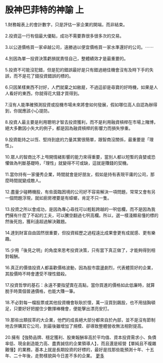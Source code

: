 # 股神巴菲特的神諭 上


<div class="_xlr"><span class="fbPhotosPhotoContext" id="fbPhotoSnowliftContext"></span><span class="fbPhotosPhotoCaption" tabindex="0" aria-live="polite" data-ft="{&quot;tn&quot;:&quot;K&quot;}" id="fbPhotoSnowliftCaption"><span class="hasCaption"><div id="id_590ea2cf0e37e2174681539" class="text_exposed_root"><span>1.財務報表上的會計數字，只是評估一家企業的開端，而</span><wbr><span class="word_break"></span>非結束。<br> <br><span> 2.投資這一行有個最大優點，成功不需要靠很多很多次的</span><wbr><span class="word_break"></span>交易。<br> <br><span> 3.以公道價格買一家卓越公司，遠勝過以便宜價格買一家</span><wbr><span class="word_break"></span>水準還好的公司。<span class="text_exposed_hide">⋯⋯</span><span class="text_exposed_show"><br> <br><span> 4.別因為單一投資決策虧損就責怪自己，整體績效才是最</span><wbr><span class="word_break"></span>重要的。<br> <br><span> 5.投資不可能沒犯錯，但是犯的錯誤最好是只有錯過絕佳</span><wbr><span class="word_break"></span>機會沒有及時下手的失誤，而不是花了錢投資錯誤的標的。<br> <br><span> 6.只因某樣東西不討好，人們就棄之如敝屣，不過這卻是</span><wbr><span class="word_break"></span><span>尋寶的好時機，如果是人人看好的東西，你就得花大錢才買</span><wbr><span class="word_break"></span>得到。<br> <br><span> 7.沒有人能準確預測投資或投機市場未來將會如何發展，</span><wbr><span class="word_break"></span>假如哪位高人自認為辦得到，你就應該小心提防。<br> <br><span> 8.投資人最主要是利用聰明才智去投資獲利，而不是利用</span><wbr><span class="word_break"></span><span>融資槓桿在市場上賭博，絕大多數因小失大的例子，都是因</span><wbr><span class="word_break"></span>為融資槓桿的影響力而損失慘重。<br> <br><span> 9.投資能持之以恆、堅持到底的力量其實很簡單，跟智商</span><wbr><span class="word_break"></span>沒關係，最重要是「理性」。<br> <br><span> 10.眾人的智商比不上甩開情緒影響的能力來得重要，當</span><wbr><span class="word_break"></span><span>別人都以短暫的貪婪或恐懼做為判斷基礎時，「理性」就變</span><wbr><span class="word_break"></span>得不可或缺，這就是賺錢的契機。<br> <br><span> 11.當你持有一家優秀企業，時間就會是好朋友，假如是</span><wbr><span class="word_break"></span>持有表現平庸的公司，那麼時間就變成敵人。<br> <br><span> 12.盡量少碰轉機股，有些面臨困境的公司好不容易解決</span><wbr><span class="word_break"></span><span>一項問題，常常又會有另一個問題浮現，就如廚房裡要是有</span><wbr><span class="word_break"></span>蟑螂，肯定不只一隻。<br> <br><span> 13.投資之所以會成功，是因為專心尋找可以輕鬆跨越的</span><wbr><span class="word_break"></span><span>一呎低欄，而不是因為我們擁有什麼了不起的工夫，可以騰</span><wbr><span class="word_break"></span><span>空翻過七呎高欄。所以，選一樣淺顯易懂的標的然後死抱，</span><wbr><span class="word_break"></span>獲利遠超過解決難題。<br> <br><span> 14.達到財富自由固然很重要，但投資經歷之過程遠比成</span><wbr><span class="word_break"></span>果會更有成就感、更有樂趣。<br> <br><span> 15.少用「後見之明」的角度來思考投資決策，只有當下</span><wbr><span class="word_break"></span>真正做了，才能夠得到相對報酬。<br> <br><span> 16.真正的價值投資人都喜歡價格波動，因為股市震盪劇</span><wbr><span class="word_break"></span>烈，代表體質好的企業，其股價時不時會遭受不理性錯殺。<br> <br><span> 17.投資哲學的基石：永遠不要指望賣在高點，當你買進</span><wbr><span class="word_break"></span><span>的價格如此低廉時，就算脫手時賣個普通價格，也能大賺一</span><wbr><span class="word_break"></span>筆。<br> <br><span> 18.不必對每一檔股票或其他投資機會耿耿於懷，萬一沒</span><wbr><span class="word_break"></span><span>買到飆股，也不用搥胸頓足，只要好好把握住少數揮棒機會</span><wbr><span class="word_break"></span>，便能擊出漂亮安打。<br> <br><span> 19.那些出類拔萃的大企業，他們的成長絕大部分都來自</span><wbr><span class="word_break"></span><span>於內部，並不是沒有節制地去併購其它公司，到最後雖增加</span><wbr><span class="word_break"></span>了規模、卻導致整體營收無法相對提高。<br> <br><span> 20.擁有【強勢品牌、穩定獲利、股東報酬率高於平均值</span><wbr><span class="word_break"></span><span>、資本投資需求小、負債率低、現金創造能力高、盡責誠信</span><wbr><span class="word_break"></span><span>的企業領導人】，而且還是經營【單純且不複雜難懂】的業</span><wbr><span class="word_break"></span><span>務，基本上就是長期投資的好標的，最好是找那些能預測十</span><wbr><span class="word_break"></span>年、十五年、二十年後，走勢樣貌與今日差不多的企業。</span><span class="text_exposed_hide"> <span class="text_exposed_link"><a class="see_more_link" data-interaction-root-id="_24_q" onclick="var func = function(e) { e.preventDefault(); }; var parent = Parent.byClass(this, &quot;text_exposed_root&quot;); if (parent &amp;&amp; parent.getAttribute(&quot;id&quot;) == &quot;id_590ea2cf0e37e2174681539&quot;) { CSS.addClass(parent, &quot;text_exposed&quot;); Arbiter.inform(&quot;reflow&quot;); }; func(event); " href="#" data-ft="{&quot;tn&quot;:&quot;e&quot;}" role="button"><span class="see_more_link_inner">更多</span></a></span></span></div></span></span><span class="fbPhotoTagList hidden_elem" id="fbPhotoSnowliftTagList"></span><div class="pts fbPhotoProductsTagList" id="fbPhotoSnowliftProductsTagList"></div><div class="pts fbPhotoLegacyTagList" id="fbPhotoSnowliftLegacyTagList"><div></div></div><div class="fbPhotosPhotoButtons" id="fbPhotoSnowliftCallToActionButton"></div><div class="mvm fbPhotosPhotoOwnerButtons stat_elem" id="fbPhotoSnowliftOwnerButtons"></div><div class="_56lj" id="fbPhotoSnowliftOriginalStory"></div></div>